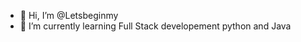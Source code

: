 - 👋 Hi, I’m @Letsbeginmy
- 🌱 I’m currently learning Full Stack developement python and Java 


<!---
Letsbeginmy/Letsbeginmy is a ✨ special ✨ repository because its `README.md` (this file) appears on your GitHub profile.
You can click the Preview link to take a look at your changes.
--->
